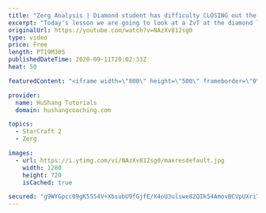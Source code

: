 ```yaml
---
title: "Zerg Analysis | Diamond student has difficulty CLOSING out the MATCH [Starcraft 2]"
excerpt: "Today's lesson we are going to look at a ZvT at the diamond level focusing on the Zerg Analysis. The zerg manages to get into a very strong position but has difficulty closing it out. Let's learn how we can approach this scenario better!  Zerg Analysis | Diamond student has difficulty CLOSING out the"
originalUrl: https://youtube.com/watch?v=NAzXv812sg0
type: video
price: Free
length: PT19M30S
publishedDateTime: 2020-09-11T20:02:33Z
heat: 50

featuredContent: "<iframe width=\"800\" height=\"500\" frameborder=\"0\" src=\"https://www.youtube.com/embed/NAzXv812sg0\" allow=\"accelerometer; autoplay; encrypted-media; gyroscope; picture-in-picture\" allowfullscreen></iframe>"

provider:
  name: HuShang Tutorials
  domain: hushangcoaching.com

topics:
  - StarCraft 2
  - Zerg

images:
  - url: https://i.ytimg.com/vi/NAzXv812sg0/maxresdefault.jpg
    width: 1280
    height: 720
    isCached: true

secured: "g9WYGpcc09gK5554V+XbsubU9fGjfE/X4oU3ulswe82QIk54AmovBCVpUXriTAIfTh2fnaL8MPOTlT6OPwYz+Cidkmsfk+Nk4N5teuQihwK3G6Z7G7bGmuOY/1FCrS4WQdBvw1LRJJ5WQP67wGxkC5kscp1a9oIAJxfaP89q1F6APj80+fUr0SCGWUnmE9mJgXj3hK03NkgzHdGKSrWfxrh5Zg7GZ+XAKW6T3qLeHUThBu1WWH1O9jPUxl+vPeeuGZZLDTwjxpPib3G9r8c3Q/fnRWDgZOeN4WQQfP2d3U3dvfSmxMxIrmhsLXkFeK+jvdN06r5uOmIncoXaMg7s9RPXWl5qZZSqJ2YwEuIY9mRc/cuppiZFp48f9at6Sd2arCGPULNNTcANMWyudebuhHojNPVwq2udNZCnYbnWfk8=;p9fS3YKQgRWNWOYK1hETzg=="
---
```


